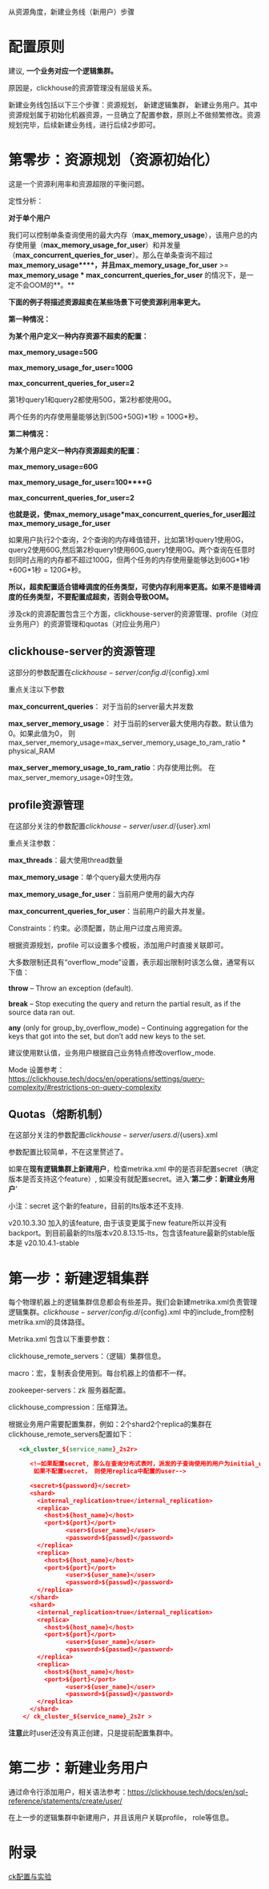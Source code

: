 从资源角度，新建业务线（新用户）步骤

# 配置原则

建议, **一个业务对应一个逻辑集群。**

原因是，clickhouse的资源管理没有层级关系。

 

新建业务线包括以下三个步骤：资源规划， 新建逻辑集群， 新建业务用户。其中资源规划属于初始化机器资源，一旦确立了配置参数，原则上不做频繁修改。资源规划完毕，后续新建业务线，进行后续2步即可。

 

# 第零步：资源规划（资源初始化）

这是一个资源利用率和资源超限的平衡问题。

定性分析：

**对于单个用户**

我们可以控制单条查询使用的最大内存（**max_memory_usage**），该用户总的内存使用量（**max_memory_usage_for_user**）和并发量 （**max_concurrent_queries_for_user**）。那么在单条查询不超过**max_memory_usage****，并且max_memory_usage_for_user** >= **max_memory_usage \* max_concurrent_queries_for_user** 的情况下，是一定不会OOM的**。**

 

**下面的例子将描述资源超卖在某些场景下可使资源利用率更大。**

**第一种情况：**

**为某个用户定义一种内存资源不超卖的配置：**

**max_memory_usage=50G**

**max_memory_usage_for_user=100G**

**max_concurrent_queries_for_user=2**

第1秒query1和query2都使用50G，第2秒都使用0G。

两个任务的内存使用量能够达到(50G+50G)\*1秒 = 100G\*秒。

 

**第二种情况：**

**为某个用户定义一种内存资源超卖的配置：**

**max_memory_usage=60G**

**max_memory_usage_for_user=100****G**

**max_concurrent_queries_for_user=2**

**也就是说，使max_memory_usage\*max_concurrent_queries_for_user超过max_memory_usage_for_user**

如果用户执行2个查询，2个查询的内存峰值错开，比如第1秒query1使用0G，query2使用60G,然后第2秒query1使用60G,query1使用0G。两个查询在任意时刻同时占用的内存都不超过100G，但两个任务的内存使用量能够达到60G\*1秒+60G\*1秒 = 120G\*秒。

 

**所以，超卖配置适合错峰调度的任务类型，可使内存利用率更高。如果不是错峰调度的任务类型，不要配置成超卖，否则会导致OOM。**



涉及ck的资源配置包含三个方面，clickhouse-server的资源管理、profile（对应业务用户）的资源管理和quotas（对应业务用户）

## clickhouse-server的资源管理

这部分的参数配置在${clickhouse-server}/config.d/${config}.xml

重点关注以下参数

**max_concurrent_queries**： 对于当前的server最大并发数

**max_server_memory_usage**： 对于当前的server最大使用内存数。默认值为0。如果此值为0， 则 max_server_memory_usage=max_server_memory_usage_to_ram_ratio * physical_RAM 

**max_server_memory_usage_to_ram_ratio**：内存使用比例。 在 max_server_memory_usage=0时生效。

 

## profile资源管理

在这部分关注的参数配置${clickhouse-server}/user.d/${user}.xml

重点关注参数：

**max_threads**：最大使用thread数量

**max_memory_usage**：单个query最大使用内存

**max_memory_usage_for_user**：当前用户使用的最大内存

**max_concurrent_queries_for_user**：当前用户的最大并发量。

Constraints：约束。必须配置，防止用户过度占用资源。

 

根据资源规划，profile 可以设置多个模板，添加用户时直接关联即可。

 

大多数限制还具有“overflow_mode”设置，表示超出限制时该怎么做，通常有以下值：

**throw** – Throw an exception (default).

**break** – Stop executing the query and return the partial result, as if the source data ran out.

**any** (only for group_by_overflow_mode) – Continuing aggregation for the keys that got into the set, but don’t add new keys to the set.

建议使用默认值，业务用户根据自己业务特点修改overflow_mode.

Mode 设置参考：https://clickhouse.tech/docs/en/operations/settings/query-complexity/#restrictions-on-query-complexity

## Quotas（熔断机制）

在这部分关注的参数配置${clickhouse-server}/users.d/${users}.xml

参数配置比较简单，不在这里赘述了。

 



如果在**现有逻辑集群上新建用户**，检查metrika.xml 中的是否非配置secret（确定版本是否支持这个feature）, 如果没有就配置secret。进入‘**第二步：新建业务用户**’

小注：secret 这个新的feature，目前的lts版本还不支持.

v20.10.3.30 加入的该feature, 由于该变更属于new feature所以并没有backport。到目前最新的lts版本v20.8.13.15-lts，包含该feature最新的stable版本是 v20.10.4.1-stable

 

# 第一步：新建逻辑集群

每个物理机器上的逻辑集群信息都会有些差异。我们会新建metrika.xml负责管理逻辑集群。${clickhouse-server}/config.d/${config}.xml 中的include_from控制metrika.xml的具体路径。 

Metrika.xml 包含以下重要参数：

clickhouse_remote_servers：（逻辑）集群信息。

macro：宏，复制表会使用到。每台机器上的值都不一样。

zookeeper-servers：zk 服务器配置。

clickhouse_compression：压缩算法。

 

根据业务用户需要配置集群，例如：2个shard2个replica的集群在clickhouse_remote_servers配置如下：

```xml
   <ck_cluster_${service_name}_2s2r>

      <!—如果配置secret, 那么在查询分布式表时，派发的子查询使用的用户为initial_user。 
       如果不配置secret， 则使用replica中配置的user-->

      <secret>${password}</secret>
      <shard>
        <internal_replication>true</internal_replication>
        <replica>
          <host>${host_name}</host>
          <port>${port}</port>
                <user>${user_name}</user>
                <password>${passwd}</password>
        </replica>
        <replica>
          <host>${host_name}</host>
          <port>${port}</port>
                <user>${user_name}</user>
                <password>${passwd}</password>
        </replica>
      </shard>
      <shard>
        <internal_replication>true</internal_replication>
        <replica>
          <host>${host_name}</host>
          <port>${port}</port>
                <user>${user_name}</user>
                <password>${passwd}</password>
        </replica>
        <replica>
          <host>${host_name}</host>
          <port>${port}</port>
                <user>${user_name}</user>
                <password>${passwd}</password>
        </replica>
      </shard>
    </ ck_cluster_${service_name}_2s2r >
```

 

**注意**此时user还没有真正创建，只是提前配置集群中。

# 第二步：新建业务用户

通过命令行添加用户，相关语法参考：https://clickhouse.tech/docs/en/sql-reference/statements/create/user/

在上一步的逻辑集群中新建用户，并且该用户关联profile， role等信息。

 

# 附录

[ck配置与实验](./ck配置与实验.md)